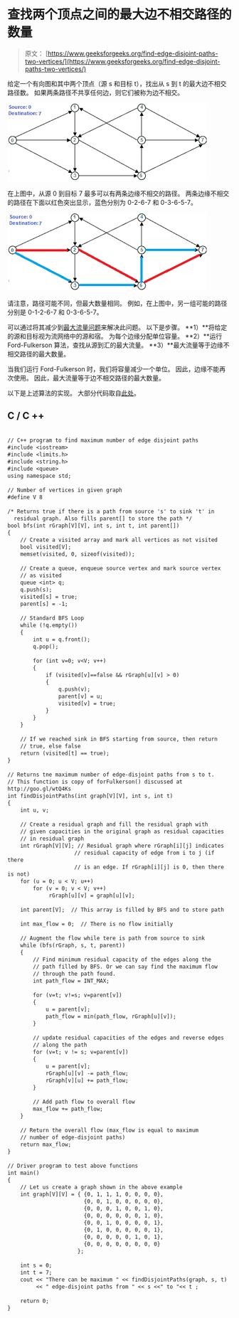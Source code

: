 # 查找两个顶点之间的最大边不相交路径的数量

> 原文： [https://www.geeksforgeeks.org/find-edge-disjoint-paths-two-vertices/](https://www.geeksforgeeks.org/find-edge-disjoint-paths-two-vertices/)

给定一个有向图和其中两个顶点（源 s 和目标 t），找出从 s 到 t 的最大边不相交路径数。 如果两条路径不共享任何边，则它们被称为边不相交。

![edgedisjoint1](img/c7eb781c429956164f4cc9f2f63d8db3.png)

在上图中，从源 0 到目标 7 最多可以有两条边缘不相交的路径。 两条边缘不相交的路径在下面以红色突出显示，蓝色分别为 0-2-6-7 和 0-3-6-5-7。

![edgedisjoint2](img/13729ae49238284ab354c2f3e295e7bf.png)

请注意，路径可能不同，但最大数量相同。 例如，在上图中，另一组可能的路径分别是 0-1-2-6-7 和 0-3-6-5-7。

可以通过将其减少到[最大流量问题](https://www.geeksforgeeks.org/ford-fulkerson-algorithm-for-maximum-flow-problem/)来解决此问题。 以下是步骤。
**1）**将给定的源和目标视为流网络中的源和宿。 为每个边缘分配单位容量。
**2）**运行 Ford-Fulkerson 算法，查找从源到汇的最大流量。
**3）**最大流量等于边缘不相交路径的最大数量。

当我们运行 Ford-Fulkerson 时，我们将容量减少一个单位。 因此，边缘不能再次使用。 因此，最大流量等于边不相交路径的最大数量。

以下是上述算法的实现。 大部分代码取自[此处](https://www.geeksforgeeks.org/ford-fulkerson-algorithm-for-maximum-flow-problem/)。

## C / C ++

```

// C++ program to find maximum number of edge disjoint paths 
#include <iostream> 
#include <limits.h> 
#include <string.h> 
#include <queue> 
using namespace std; 

// Number of vertices in given graph 
#define V 8 

/* Returns true if there is a path from source 's' to sink 't' in 
  residual graph. Also fills parent[] to store the path */
bool bfs(int rGraph[V][V], int s, int t, int parent[]) 
{ 
    // Create a visited array and mark all vertices as not visited 
    bool visited[V]; 
    memset(visited, 0, sizeof(visited)); 

    // Create a queue, enqueue source vertex and mark source vertex 
    // as visited 
    queue <int> q; 
    q.push(s); 
    visited[s] = true; 
    parent[s] = -1; 

    // Standard BFS Loop 
    while (!q.empty()) 
    { 
        int u = q.front(); 
        q.pop(); 

        for (int v=0; v<V; v++) 
        { 
            if (visited[v]==false && rGraph[u][v] > 0) 
            { 
                q.push(v); 
                parent[v] = u; 
                visited[v] = true; 
            } 
        } 
    } 

    // If we reached sink in BFS starting from source, then return 
    // true, else false 
    return (visited[t] == true); 
} 

// Returns tne maximum number of edge-disjoint paths from s to t. 
// This function is copy of forFulkerson() discussed at http://goo.gl/wtQ4Ks 
int findDisjointPaths(int graph[V][V], int s, int t) 
{ 
    int u, v; 

    // Create a residual graph and fill the residual graph with 
    // given capacities in the original graph as residual capacities 
    // in residual graph 
    int rGraph[V][V]; // Residual graph where rGraph[i][j] indicates 
                     // residual capacity of edge from i to j (if there 
                     // is an edge. If rGraph[i][j] is 0, then there is not) 
    for (u = 0; u < V; u++) 
        for (v = 0; v < V; v++) 
             rGraph[u][v] = graph[u][v]; 

    int parent[V];  // This array is filled by BFS and to store path 

    int max_flow = 0;  // There is no flow initially 

    // Augment the flow while tere is path from source to sink 
    while (bfs(rGraph, s, t, parent)) 
    { 
        // Find minimum residual capacity of the edges along the 
        // path filled by BFS. Or we can say find the maximum flow 
        // through the path found. 
        int path_flow = INT_MAX; 

        for (v=t; v!=s; v=parent[v]) 
        { 
            u = parent[v]; 
            path_flow = min(path_flow, rGraph[u][v]); 
        } 

        // update residual capacities of the edges and reverse edges 
        // along the path 
        for (v=t; v != s; v=parent[v]) 
        { 
            u = parent[v]; 
            rGraph[u][v] -= path_flow; 
            rGraph[v][u] += path_flow; 
        } 

        // Add path flow to overall flow 
        max_flow += path_flow; 
    } 

    // Return the overall flow (max_flow is equal to maximum 
    // number of edge-disjoint paths) 
    return max_flow; 
} 

// Driver program to test above functions 
int main() 
{ 
    // Let us create a graph shown in the above example 
    int graph[V][V] = { {0, 1, 1, 1, 0, 0, 0, 0}, 
                        {0, 0, 1, 0, 0, 0, 0, 0}, 
                        {0, 0, 0, 1, 0, 0, 1, 0}, 
                        {0, 0, 0, 0, 0, 0, 1, 0}, 
                        {0, 0, 1, 0, 0, 0, 0, 1}, 
                        {0, 1, 0, 0, 0, 0, 0, 1}, 
                        {0, 0, 0, 0, 0, 1, 0, 1}, 
                        {0, 0, 0, 0, 0, 0, 0, 0} 
                      }; 

    int s = 0; 
    int t = 7; 
    cout << "There can be maximum " << findDisjointPaths(graph, s, t) 
         << " edge-disjoint paths from " << s <<" to "<< t ; 

    return 0; 
} 

```